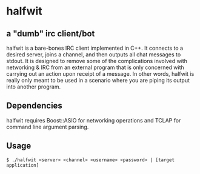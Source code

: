 # halfwit
## a "dumb" irc client/bot
halfwit is a bare-bones IRC client implemented in C++. It connects to a desired server, joins a channel, and then outputs all chat messages to stdout. It is designed to remove some of the complications involved with networking & IRC from an external program that is only concerned with carrying out an action upon receipt of a message. In other words, halfwit is really only meant to be used in a scenario where you are piping its output into another program.

## Dependencies
halfwit requires Boost::ASIO for networking operations and TCLAP for command line argument parsing.

## Usage
    $ ./halfwit <server> <channel> <username> <password> | [target application]
    
